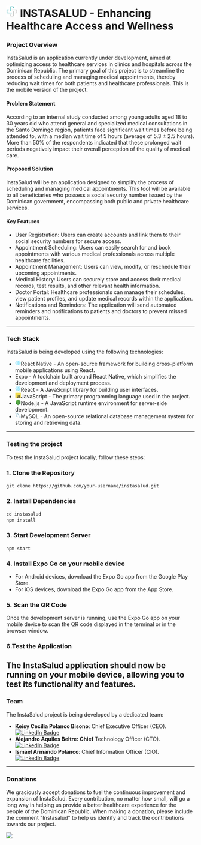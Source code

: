 # <img src="https://github.com/AlejandroBeltre/instasaludMobile/blob/master/assets/icons/instasalud.png" height=30 width=30> INSTASALUD - Enhancing Healthcare Access and Wellness

### Project Overview
InstaSalud is an application currently under development, aimed at optimizing access to healthcare services in clinics and hospitals across the Dominican Republic. The primary goal of this project is to streamline the process of scheduling and managing medical appointments, thereby reducing wait times for both patients and healthcare professionals. This is the mobile version of the project.

#### Problem Statement
According to an internal study conducted among young adults aged 18 to 30 years old who attend general and specialized medical consultations in the Santo Domingo region, patients face significant wait times before being attended to, with a median wait time of 5 hours (average of 5.3 ± 2.5 hours). More than 50% of the respondents indicated that these prolonged wait periods negatively impact their overall perception of the quality of medical care.

#### Proposed Solution
InstaSalud will be an application designed to simplify the process of scheduling and managing medical appointments. This tool will be available to all beneficiaries who possess a social security number issued by the Dominican government, encompassing both public and private healthcare services.

#### Key Features
- User Registration: Users can create accounts and link them to their social security numbers for secure access.
- Appointment Scheduling: Users can easily search for and book appointments with various medical professionals across multiple healthcare facilities.
- Appointment Management: Users can view, modify, or reschedule their upcoming appointments.
- Medical History: Users can securely store and access their medical records, test results, and other relevant health information.
- Doctor Portal: Healthcare professionals can manage their schedules, view patient profiles, and update medical records within the application.
- Notifications and Reminders: The application will send automated reminders and notifications to patients and doctors to prevent missed appointments.
---
### Tech Stack
InstaSalud is being developed using the following technologies:
- <img src="https://github.com/devicons/devicon/blob/master/icons/react/react-original.svg" height="15" width="15"/>React Native - An open-source framework for building cross-platform mobile applications using React.
- Expo - A toolchain built around React Native, which simplifies the development and deployment process.
- <img src="https://github.com/devicons/devicon/blob/master/icons/react/react-original.svg" height="15" width="15"/>React - A JavaScript library for building user interfaces.
- <img src="https://github.com/devicons/devicon/blob/master/icons/javascript/javascript-original.svg" height="15" width="15"/>JavaScript - The primary programming language used in the project.
- <img src="https://github.com/devicons/devicon/blob/master/icons/nodejs/nodejs-original.svg" height="15" width="15"/>Node.js - A JavaScript runtime environment for server-side development.
- <img src="https://github.com/devicons/devicon/blob/master/icons/mysql/mysql-original.svg" height="15" width="15"/>MySQL - An open-source relational database management system for storing and retrieving data.
---
### Testing the project
To test the InstaSalud project locally, follow these steps:
### 1. Clone the Repository
    git clone https://github.com/your-username/instasalud.git
### 2. Install Dependencies
    cd instasalud
    npm install
### 3. Start Development Server
    npm start
### 4. Install Expo Go on your mobile device
- For Android devices, download the Expo Go app from the Google Play Store.
- For iOS devices, download the Expo Go app from the App Store.
### 5. Scan the QR Code
Once the development server is running, use the Expo Go app on your mobile device to scan the QR code displayed in the terminal or in the browser window.
### 6.Test the Application
The InstaSalud application should now be running on your mobile device, allowing you to test its functionality and features.
---
### Team
The InstaSalud project is being developed by a dedicated team:
- **Keisy Cecilia Polanco Bisono**: Chief Executive Officer (CEO). <a href="https://www.linkedin.com/in/keisy-cecilia-polanco-bisono-6ab482195/"><img src="https://img.shields.io/badge/LinkedIn-blue?style=for-the-badge&logo=linkedin&logoColor=white" alt="LinkedIn Badge" height=20/></a>
- **Alejandro Aquiles Beltre: Chief** Technology Officer (CTO). <a href="https://www.linkedin.com/in/alejandro-beltre-14299428b/"><img src="https://img.shields.io/badge/LinkedIn-blue?style=for-the-badge&logo=linkedin&logoColor=white" alt="LinkedIn Badge" height=20/></a>
- **Ismael Armando Polanco**: Chief Information Officer (CIO). <a href="https://www.linkedin.com/in/ismael-polanco-3a7a381a3/"><img src="https://img.shields.io/badge/LinkedIn-blue?style=for-the-badge&logo=linkedin&logoColor=white" alt="LinkedIn Badge" height=20/></a>
---
### Donations
We graciously accept donations to fuel the continuous improvement and expansion of InstaSalud. Every contribution, no matter how small, will go a long way in helping us provide a better healthcare experience for the people of the Dominican Republic. When making a donation, please include the comment "Instasalud" to help us identify and track the contributions towards our project.

[![](https://www.paypalobjects.com/en_US/i/btn/btn_donateCC_LG.gif)](https://www.paypal.me/alejandrobelt13)

